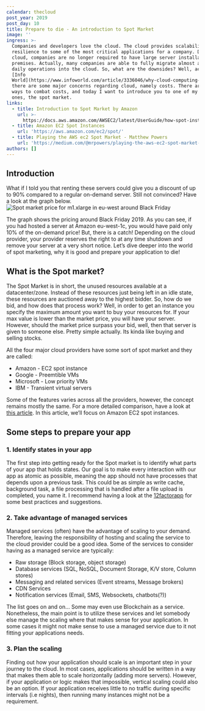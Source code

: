 ```yaml
---
calendar: thecloud
post_year: 2019
post_day: 10
title: Prepare to die - An introduction to Spot Market
image: ''
ingress: >-
  Companies and developers love the cloud. The cloud provides scalability and
  resilience to some of the most critical applications for a company. Due to the
  cloud, companies are no longer required to have large server installations on
  premises. Actually, many companies are able to fully migrate almost all of its
  daily operations into the cloud. So, what are the downsides? Well, according
  [Info
  World](https://www.infoworld.com/article/3336046/why-cloud-computing-suddenly-seems-so-hard-and-expensive.html),
  there are some major concerns regarding cloud, namely costs. There are many
  ways to combat costs, and today I want to introduce you to one of my favourite
  ones, the spot market.
links:
  - title: Introduction to Spot Market by Amazon
    url: >-
      https://docs.aws.amazon.com/AWSEC2/latest/UserGuide/how-spot-instances-work.html
  - title: Amazon EC2 Spot Instances
    url: 'https://aws.amazon.com/ec2/spot/'
  - title: Playing the AWS ec2 Spot Market - Matthew Powers
    url: 'https://medium.com/@mrpowers/playing-the-aws-ec2-spot-market-74b703454f4f'
authors: []
---
```

## Introduction
What if I told you that renting these servers could give you a discount of up to 90% compared to a regular on-demand server. Still not convinced? Have a look at the graph below. 
![Spot market price for m1.xlarge in eu-west around Black Friday](/assets/spot-market-black-friday.png "Spot market price for m1.xlarge in eu-west around Black Friday")

The graph shows the pricing around Black Friday 2019. As you can see, if you had hosted a server at Amazon eu-west-1c, you would have paid only 10% of the on-demand price! But, there is a catch! Depending on the cloud provider, your provider reserves the right to at any time shutdown and remove your server at a very short notice. 
Let’s dive deeper into the world of spot marketing, why it is good and prepare your application to die!

## What is the Spot market?
The Spot Market is in short, the unused resources available at a datacenter/zone. Instead of these resources just being left in an idle state, these resources are auctioned away to the highest bidder. 
So, how do we bid, and how does that process work? Well, in order to get an instance you specify the maximum amount you want to buy your resources for. If your max value is lower than the market price, you will have your server. However, should the market price surpass your bid, well, then that server is given to someone else. Pretty simple actually. Its kinda like buying and selling stocks.

All the four major cloud providers have some sort of spot market and they are called: 
* Amazon - EC2 spot instance
* Google - Preemtible VMs
* Microsoft - Low priority VMs
* IBM - Transient virtual servers

Some of the features varies across all the providers, however, the concept remains mostly the same. For a more detailed comparison, have a look at [this article](https://spotinst.com/blog/amazon-ec2-spot-vs-azure-lpvms-vs-google-pvms-vs-ibm-transient-servers/). In this article, we’ll focus on Amazon EC2 spot instances. 

## Some steps to prepare your app
### 1. Identify states in your app
The first step into getting ready for the Spot market is to identify what parts of your app that holds states. Our goal is to make every interaction with our app as atomic as possible, meaning the app should not have processes that depends upon a previous task. This could be as simple as write cache, background task, a file processing that is handled after a file upload is completed, you name it. I recommend having a look at the [12factorapp](https://12factor.net) for some best practices and suggestions. 

### 2. Take advantage of managed services
Managed services (often) have the advantage of scaling to your demand. Therefore, leaving the responsibility of hosting and scaling the service to the cloud provider could be a good idea. Some of the services to consider having as a managed service are typically:
* Raw storage (Block storage, object storage)
* Database services (SQL, NoSQL, Document Storage, K/V store, Column stores)
* Messaging and related services (Event streams, Message brokers)
* CDN Services
* Notification services (Email, SMS, Websockets, chatbots(?))

The list goes on and on… Some may even use Blockchain as a service. Nonetheless, the main point is to utilize these services and let somebody else manage the scaling where that makes sense for your application. In some cases it might not make sense to use a managed service due to it not fitting your applications needs. 

### 3. Plan the scaling
Finding out how your application should scale is an important step in your journey to the cloud. In most cases, applications should be written in a way that makes them able to scale horizontally (adding more servers). However, if your application or logic makes that impossible, vertical scaling could also be an option. 
If your application receives little to no traffic during specific intervals (i.e nights), then running  many instances might not be a requirement. 

